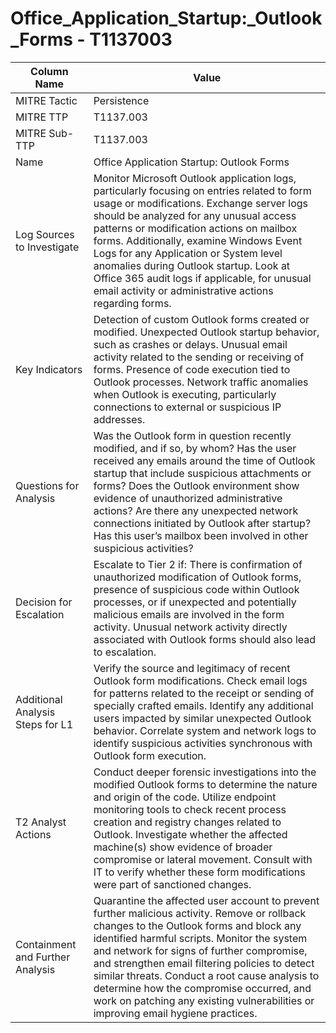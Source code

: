 # Office_Application_Startup:_Outlook_Forms - T1137003

| Column Name | Value |
|-------------|-------|
| MITRE Tactic | Persistence |
| MITRE TTP | T1137.003 |
| MITRE Sub-TTP | T1137.003 |
| Name | Office Application Startup: Outlook Forms |
| Log Sources to Investigate | Monitor Microsoft Outlook application logs, particularly focusing on entries related to form usage or modifications. Exchange server logs should be analyzed for any unusual access patterns or modification actions on mailbox forms. Additionally, examine Windows Event Logs for any Application or System level anomalies during Outlook startup. Look at Office 365 audit logs if applicable, for unusual email activity or administrative actions regarding forms. |
| Key Indicators | Detection of custom Outlook forms created or modified. Unexpected Outlook startup behavior, such as crashes or delays. Unusual email activity related to the sending or receiving of forms. Presence of code execution tied to Outlook processes. Network traffic anomalies when Outlook is executing, particularly connections to external or suspicious IP addresses. |
| Questions for Analysis | Was the Outlook form in question recently modified, and if so, by whom? Has the user received any emails around the time of Outlook startup that include suspicious attachments or forms? Does the Outlook environment show evidence of unauthorized administrative actions? Are there any unexpected network connections initiated by Outlook after startup? Has this user’s mailbox been involved in other suspicious activities? |
| Decision for Escalation | Escalate to Tier 2 if: There is confirmation of unauthorized modification of Outlook forms, presence of suspicious code within Outlook processes, or if unexpected and potentially malicious emails are involved in the form activity. Unusual network activity directly associated with Outlook forms should also lead to escalation. |
| Additional Analysis Steps for L1 | Verify the source and legitimacy of recent Outlook form modifications. Check email logs for patterns related to the receipt or sending of specially crafted emails. Identify any additional users impacted by similar unexpected Outlook behavior. Correlate system and network logs to identify suspicious activities synchronous with Outlook form execution. |
| T2 Analyst Actions | Conduct deeper forensic investigations into the modified Outlook forms to determine the nature and origin of the code. Utilize endpoint monitoring tools to check recent process creation and registry changes related to Outlook. Investigate whether the affected machine(s) show evidence of broader compromise or lateral movement. Consult with IT to verify whether these form modifications were part of sanctioned changes. |
| Containment and Further Analysis | Quarantine the affected user account to prevent further malicious activity. Remove or rollback changes to the Outlook forms and block any identified harmful scripts. Monitor the system and network for signs of further compromise, and strengthen email filtering policies to detect similar threats. Conduct a root cause analysis to determine how the compromise occurred, and work on patching any existing vulnerabilities or improving email hygiene practices. |
